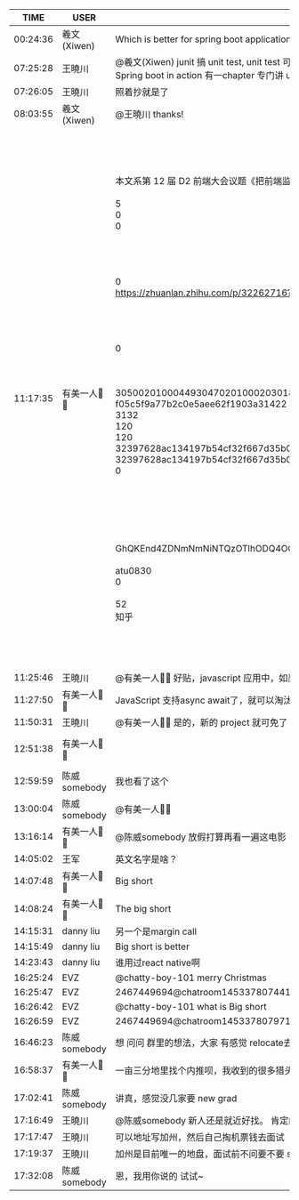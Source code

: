 TIME | USER | MESSAGE
--- | --- | ---
00:24:36 | 羲文(Xiwen) | Which is better for spring boot application testing: JUnit, testNg, Spock? 
07:25:28 | 王曉川 | @羲文(Xiwen) junit 搞 unit test, unit test 可以用 spring 自带的 Mock, integration test 用 spring test framework. <br/>Spring boot in action 有一chapter 专门讲 unit, integration and end to end test
07:26:05 | 王曉川 | 照着抄就是了
08:03:55 | 羲文(Xiwen) | @王曉川 thanks! 
11:17:35 | 有美一人🌺🌺 | <?xml version="1.0"?><br/><msg><br/>	<appmsg appid="wxd3f6cb54399a8489" sdkver="0"><br/>		<title>把前端监控做到极致 - 知乎专栏 ·「前端新能源」</title><br/>		<des>本文系第 12 届 D2 前端大会议题《把前端监控做到极致》的总结...</des><br/>		<action /><br/>		<type>5</type><br/>		<showtype>0</showtype><br/>		<soundtype>0</soundtype><br/>		<mediatagname /><br/>		<messageext /><br/>		<messageaction /><br/>		<content /><br/>		<contentattr>0</contentattr><br/>		<url>https://zhuanlan.zhihu.com/p/32262716?utm_medium=social&amp;amp;utm_source=wechat_session</url><br/>		<lowurl /><br/>		<dataurl /><br/>		<lowdataurl /><br/>		<appattach><br/>			<totallen>0</totallen><br/>			<attachid /><br/>			<emoticonmd5 /><br/>			<fileext /><br/>			<cdnthumburl>3050020100044930470201000203018baf020310d95f020422c1cdcb02045a3d3e2c0423323436373434393639344063686174726f6f6d31323438305f313531333936333035310204010c00030201000400</cdnthumburl><br/>			<cdnthumbmd5>f05c5f9a77b2c0e5aee62f1903a31422</cdnthumbmd5><br/>			<cdnthumblength>3132</cdnthumblength><br/>			<cdnthumbwidth>120</cdnthumbwidth><br/>			<cdnthumbheight>120</cdnthumbheight><br/>			<cdnthumbaeskey>32397628ac134197b54cf32f667d35b0</cdnthumbaeskey><br/>			<aeskey>32397628ac134197b54cf32f667d35b0</aeskey><br/>			<encryver>0</encryver><br/>		</appattach><br/>		<extinfo /><br/>		<sourceusername /><br/>		<sourcedisplayname /><br/>		<thumburl /><br/>		<md5 /><br/>		<statextstr>GhQKEnd4ZDNmNmNiNTQzOTlhODQ4OQ==</statextstr><br/>	</appmsg><br/>	<fromusername>atu0830</fromusername><br/>	<scene>0</scene><br/>	<appinfo><br/>		<version>52</version><br/>		<appname>知乎</appname><br/>	</appinfo><br/>	<commenturl></commenturl><br/></msg><br/><br/>
11:25:46 | 王曉川 | @有美一人🌺🌺 好贴，javascript 应用中，如果用了 Promise, try catch error 就用不上，得靠 promise 的 failure callback 来处理。 非常麻烦。 
11:27:50 | 有美一人🌺🌺 | JavaScript 支持async await了，就可以淘汰promise了吧
11:50:31 | 王曉川 | @有美一人🌺🌺 是的，新的 project 就可免了 promise 
12:51:38 | 有美一人🌺🌺 | <?xml version="1.0"?><br/><msg><br/>	<img aeskey="6ed54eab08d962d29b14841db111edd4" encryver="0" cdnthumbaeskey="6ed54eab08d962d29b14841db111edd4" cdnthumburl="30470201000440303e0201000203018baf020310d95f020431c1cdcb02045a3d543a041a61747530383330315f6d73655f313531333936383639313634340204010c00020201000400" cdnthumblength="3724" cdnthumbheight="120" cdnthumbwidth="67" cdnmidheight="1920" cdnmidwidth="1080" cdnhdheight="0" cdnhdwidth="0" cdnmidimgurl="30470201000440303e0201000203018baf020310d95f020431c1cdcb02045a3d543a041a61747530383330315f6d73655f313531333936383639313634340204010c00020201000400" length="200075" md5="7fcbdaac081d7c2891dc53577bca0110" /><br/></msg><br/>
12:59:59 | 陈威somebody | 我也看了这个
13:00:04 | 陈威somebody | @有美一人🌺🌺
13:16:14 | 有美一人🌺🌺 | @陈威somebody 放假打算再看一遍这电影
14:05:02 | 王军 | 英文名字是啥？
14:07:48 | 有美一人🌺🌺 | Big short
14:08:24 | 有美一人🌺🌺 | The big short
14:15:31 | danny liu | 另一个是margin call 
14:15:49 | danny liu | Big short is better
14:23:43 | danny liu |  谁用过react native啊
16:25:24 | EVZ | @chatty-boy-101 merry Christmas 
16:25:47 | EVZ | <sysmsg type="revokemsg"><revokemsg><session>2467449694@chatroom</session><oldmsgid>1453378074</oldmsgid><msgid>4106949433292278368</msgid><replacemsg><![CDATA["eva" 撤回了一条消息]]></replacemsg></revokemsg></sysmsg>
16:26:42 | EVZ | @chatty-boy-101 what is Big short
16:26:59 | EVZ | <sysmsg type="revokemsg"><revokemsg><session>2467449694@chatroom</session><oldmsgid>1453378079</oldmsgid><msgid>7187809936566065985</msgid><replacemsg><![CDATA["eva" 撤回了一条消息]]></replacemsg></revokemsg></sysmsg>
16:46:23 | 陈威somebody | 想 问问 群里的想法，大家 有感觉 relocate去加州 有更多的面试机会吗？ 据说 大公司才给机票，中小公司 不会考虑 外州的？
16:58:37 | 有美一人🌺🌺 | 一亩三分地里找个内推呗，我收到的很多猎头邮件是ca，ny的
17:02:41 | 陈威somebody | 讲真，感觉没几家要 new grad
17:16:49 | 王曉川 | @陈威somebody 新人还是就近好找。 肯定的
17:17:47 | 王曉川 | 可以地址写加州，然后自己掏机票钱去面试
17:19:37 | 王曉川 | 加州是目前唯一的地盘，面试前不问要不要 sponsor
17:32:08 | 陈威somebody | 恩，我用你说的 试试~
